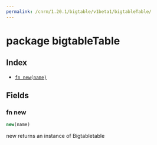 ```yaml
---
permalink: /cnrm/1.20.1/bigtable/v1beta1/bigtableTable/
---
```


# package bigtableTable



## Index

* [`fn new(name)`](#fn-new)

## Fields

### fn new

```ts
new(name)
```

new returns an instance of Bigtabletable